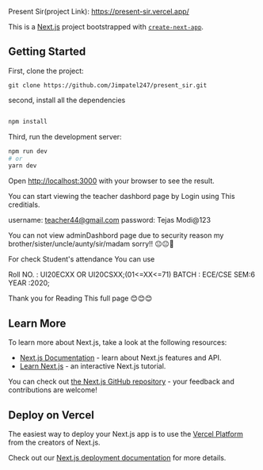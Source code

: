 Present Sir(project Link): https://present-sir.vercel.app/

This is a [Next.js](https://nextjs.org/) project bootstrapped with [`create-next-app`](https://github.com/vercel/next.js/tree/canary/packages/create-next-app).

## Getting Started

First, clone the project:

```
git clone https://github.com/Jimpatel247/present_sir.git
```

second, install all the dependencies

```bash

npm install
```

Third, run the development server:

```bash
npm run dev
# or
yarn dev
```

Open [http://localhost:3000](http://localhost:3000) with your browser to see the result.

You can start viewing the teacher dashbord page by Login using This creditials.

username: teacher44@gmail.com
password: Tejas Modi@123

You can not view adminDashbord page due to security reason my brother/sister/uncle/aunty/sir/madam sorry!! 😐😐🙏


For check Student's attendance You can use

Roll NO. : UI20ECXX OR UI20CSXX;(01<=XX<=71)
BATCH : ECE/CSE
SEM:6
YEAR :2020;

Thank you for Reading This full page 😊😊😊


## Learn More

To learn more about Next.js, take a look at the following resources:

- [Next.js Documentation](https://nextjs.org/docs) - learn about Next.js features and API.
- [Learn Next.js](https://nextjs.org/learn) - an interactive Next.js tutorial.

You can check out [the Next.js GitHub repository](https://github.com/vercel/next.js/) - your feedback and contributions are welcome!

## Deploy on Vercel

The easiest way to deploy your Next.js app is to use the [Vercel Platform](https://vercel.com/new?utm_medium=default-template&filter=next.js&utm_source=create-next-app&utm_campaign=create-next-app-readme) from the creators of Next.js.

Check out our [Next.js deployment documentation](https://nextjs.org/docs/deployment) for more details.
